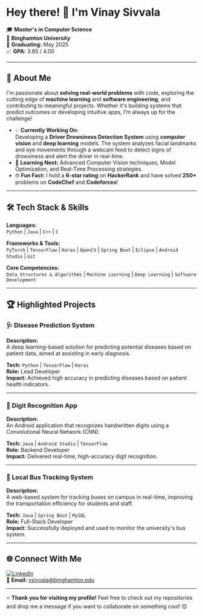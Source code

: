 # Hey there! 👋 I'm Vinay Sivvala

🎓 **Master's in Computer Science**  
📍 **Binghamton University**  
🎯 **Graduating:** May 2025  
📈 **GPA:** 3.85 / 4.00

---

## 🚀 About Me

I'm passionate about **solving real-world problems** with code, exploring the cutting edge of **machine learning** and **software engineering**, and contributing to meaningful projects. Whether it's building systems that predict outcomes or developing intuitive apps, I’m always up for the challenge!

- 💡 **Currently Working On:**  
  Developing a **Driver Drowsiness Detection System** using **computer vision** and **deep learning** models. The system analyzes facial landmarks and eye movements through a webcam feed to detect signs of drowsiness and alert the driver in real-time.  
- 🧠 **Learning Next:** Advanced Computer Vision techniques, Model Optimization, and Real-Time Processing strategies.  
- 🤓 **Fun Fact:** I hold a **6-star rating** on **HackerRank** and have solved **250+** problems on **CodeChef** and **Codeforces**!  

---

## 🛠️ Tech Stack & Skills

**Languages:**  
`Python` | `Java` | `C++` | `C`

**Frameworks & Tools:**  
`PyTorch` | `TensorFlow` | `Keras` | `OpenCV` | `Spring Boot` | `Eclipse` | `Android Studio` | `Git`

**Core Competencies:**  
`Data Structures & Algorithms` | `Machine Learning` | `Deep Learning` | `Software Development`

---

## 🏆 Highlighted Projects

### 🩺 Disease Prediction System  
**Description:**  
A deep learning-based solution for predicting potential diseases based on patient data, aimed at assisting in early diagnosis.  

**Tech:** `Python` | `TensorFlow` | `Keras`  
**Role:** Lead Developer  
**Impact:** Achieved high accuracy in predicting diseases based on patient health indicators.

---

### 🔢 Digit Recognition App  
**Description:**  
An Android application that recognizes handwritten digits using a Convolutional Neural Network (CNN).  

**Tech:** `Java` | `Android Studio` | `TensorFlow`  
**Role:** Backend Developer  
**Impact:** Delivered real-time, high-accuracy digit recognition.

---

### 🚌 Local Bus Tracking System  
**Description:**  
A web-based system for tracking buses on campus in real-time, improving the transportation efficiency for students and staff.  

**Tech:** `Java` | `Spring Boot` | `MySQL`  
**Role:** Full-Stack Developer  
**Impact:** Successfully deployed and used to monitor the university's bus system.

---

## 🌐 Connect With Me

[![LinkedIn](https://img.shields.io/badge/LinkedIn-Vinay%20Sivvala-blue)](https://www.linkedin.com/in/sivvalavinay/)  
📧 **Email:** [vsivvala@binghamton.edu](mailto:vsivvala@binghamton.edu)

---

⭐️ **Thank you for visiting my profile!** Feel free to check out my repositories and drop me a message if you want to collaborate on something cool! 😊

